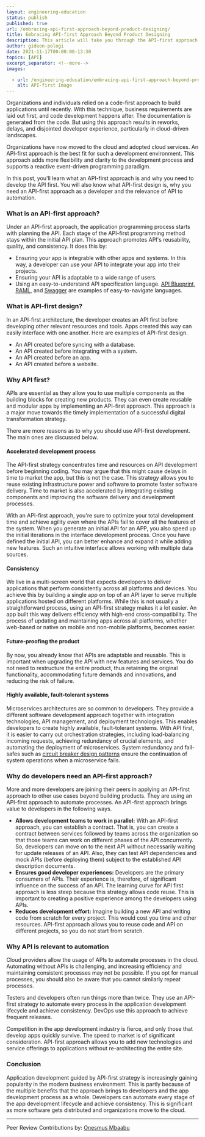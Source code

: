 ```yaml
---
layout: engineering-education
status: publish
published: true
url: /embracing-api-first-approach-beyond-product-designing/
title: Embracing API-first Approach Beyond Product Designing
description: This article will take you through the API-first approach and how we can embrace it beyond product designing. We will look at the basics of API-first design and the importance of API-first approach to developers.  
author: gideon-pologi
date: 2021-11-17T00:00:00-13:30
topics: [API]
excerpt_separator: <!--more-->
images:

  - url: /engineering-education/embracing-api-first-approach-beyond-product-designing/hero.jpg
    alt: API-first Image
---
```

Organizations and individuals relied on a code-first approach to build applications until recently. With this technique, business requirements are laid out first, and code development happens after. The documentation is generated from the code. But using this approach results in reworks, delays, and disjointed developer experience, particularly in cloud-driven landscapes.
<!--more-->
Organizations have now moved to the cloud and adopted cloud services. An API-first approach is the best fit for such a development environment. This approach adds more flexibility and clarity to the development process and supports a reactive event-driven programming paradigm.

In this post, you'll learn what an API-first approach is and why you need to develop the API first. You will also know what API-first design is, why you need an API-first approach as a developer and the relevance of API to automation.

### What is an API-first approach?
Under an API-first approach, the application programming process starts with planning the API. Each stage of the API-first programming method stays within the initial API plan. This approach promotes API's reusability, quality, and consistency. It does this by:
- Ensuring your app is integrable with other apps and systems. In this way, a developer can use your API to integrate your app into their projects.
- Ensuring your API is adaptable to a wide range of users.
- Using an easy-to-understand API specification language. [API Blueprint](https://apiblueprint.org/), [RAML](https://raml.org/), and [Swagger](https://swagger.io/) are examples of easy-to-navigate languages.

### What is API-first design?
In an API-first architecture, the developer creates an API first before developing other relevant resources and tools. Apps created this way can easily interface with one another. Here are examples of API-first design.
- An API created before syncing with a database.
- An API created before integrating with a system.
- An API created before an app.
- An API created before a website.

### Why API first?
APIs are essential as they allow you to use multiple components as the building blocks for creating new products. They can even create reusable and modular apps by implementing an API-first approach. This approach is a major move towards the timely implementation of a successful digital transformation strategy.

There are more reasons as to why you should use API-first development. The main ones are discussed below.

#### Accelerated development process
The API-first strategy concentrates time and resources on API development before beginning coding. You may argue that this might cause delays in time to market the app, but this is not the case. This strategy allows you to reuse existing infrastructure power and software to promote faster software delivery. Time to market is also accelerated by integrating existing components and improving the software delivery and development processes.

With an API-first approach, you're sure to optimize your total development time and achieve agility even where the APIs fail to cover all the features of the system. When you generate an initial API for an APP, you also speed up the initial iterations in the interface development process. Once you have defined the initial API, you can better enhance and expand it while adding new features. Such an intuitive interface allows working with multiple data sources.

#### Consistency
We live in a multi-screen world that expects developers to deliver applications that perform consistently across all platforms and devices. You achieve this by building a single app on top of an API layer to serve multiple applications hosted on different platforms. While this is not usually a straightforward process, using an API-first strategy makes it a lot easier. An app built this way delivers efficiency with high-end cross-compatibility. The process of updating and maintaining apps across all platforms, whether web-based or native on mobile and non-mobile platforms, becomes easier.

#### Future-proofing the product
By now, you already know that APIs are adaptable and reusable. This is important when upgrading the API with new features and services. You do not need to restructure the entire product, thus retaining the original functionality, accommodating future demands and innovations, and reducing the risk of failure.

#### Highly available, fault-tolerant systems
Microservices architectures are so common to developers. They provide a different software development approach together with integration technologies, API management, and deployment technologies. This enables developers to create highly available, fault-tolerant systems. With API first, it is easier to carry out orchestration strategies, including load-balancing incoming requests, achieving redundancy of crucial elements, and automating the deployment of microservices. System redundancy and fail-safes such as [circuit breaker design patterns](https://en.wikipedia.org/wiki/Circuit_breaker_design_pattern) ensure the continuation of system operations when a microservice fails.

### Why do developers need an API-first approach?
More and more developers are joining their peers in applying an API-first approach to other use cases beyond building products. They are using an API-first approach to automate processes. An API-first approach brings value to developers in the following ways.
- **Allows development teams to work in parallel:** With an API-first approach, you can establish a contract. That is, you can create a contract between services followed by teams across the organization so that those teams can work on different phases of the API concurrently. So, developers can move on to the next API without necessarily waiting for update releases of an API. Also, they can test API dependencies and mock APIs (before deploying them) subject to the established API description documents.
- **Ensures good developer experiences:** Developers are the primary consumers of APIs. Their experience is, therefore, of significant influence on the success of an API. The learning curve for API first approach is less steep because this strategy allows code reuse. This is important to creating a positive experience among the developers using APIs.
- **Reduces development effort:** Imagine building a new API and writing code from scratch for every project. This would cost you time and other resources. API-first approach allows you to reuse code and API on different projects, so you do not start from scratch.

### Why API is relevant to automation
Cloud providers allow the usage of APIs to automate processes in the cloud. Automating without APIs is challenging, and increasing efficiency and maintaining consistent processes may not be possible. If you opt for manual processes, you should also be aware that you cannot similarly repeat processes.

Testers and developers often run things more than twice. They use an API-first strategy to automate every process in the application development lifecycle and achieve consistency. DevOps use this approach to achieve frequent releases.

Competition in the app development industry is fierce, and only those that develop apps quickly survive. The speed to market is of significant consideration. API-first approach allows you to add new technologies and service offerings to applications without re-architecting the entire site.

### Conclusion
Application development guided by API-first strategy is increasingly gaining popularity in the modern business environment. This is partly because of the multiple benefits that the approach brings to developers and the app development process as a whole. Developers can automate every stage of the app development lifecycle and achieve consistency. This is significant as more software gets distributed and organizations move to the cloud.

---
Peer Review Contributions by: [Onesmus Mbaabu](/engineering-education/authors/onesmus-mbaabu/)
